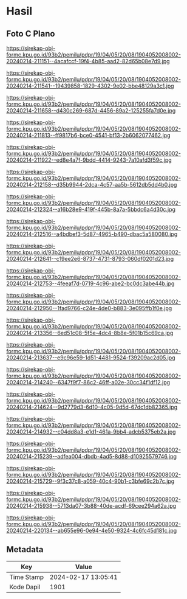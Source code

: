 # Hasil

## Foto C Plano

https://sirekap-obj-formc.kpu.go.id/93b2/pemilu/pdpr/19/04/05/20/08/1904052008002-20240214-211151--4acafccf-19f4-4b85-aad2-82d65b08e7d9.jpg

https://sirekap-obj-formc.kpu.go.id/93b2/pemilu/pdpr/19/04/05/20/08/1904052008002-20240214-211541--19439858-1829-4302-9e02-bbe48129a3c1.jpg

https://sirekap-obj-formc.kpu.go.id/93b2/pemilu/pdpr/19/04/05/20/08/1904052008002-20240214-211658--d430c269-687d-4456-89a2-125255fa7d0e.jpg

https://sirekap-obj-formc.kpu.go.id/93b2/pemilu/pdpr/19/04/05/20/08/1904052008002-20240214-211813--ff9817b6-bce0-4541-bf13-2b6062077462.jpg

https://sirekap-obj-formc.kpu.go.id/93b2/pemilu/pdpr/19/04/05/20/08/1904052008002-20240214-211922--ed8e4a7f-9bdd-4414-9243-7a10afd3f59c.jpg

https://sirekap-obj-formc.kpu.go.id/93b2/pemilu/pdpr/19/04/05/20/08/1904052008002-20240214-212158--d35b9944-2dca-4c57-aa5b-5612db5dd4b0.jpg

https://sirekap-obj-formc.kpu.go.id/93b2/pemilu/pdpr/19/04/05/20/08/1904052008002-20240214-212324--a16b28e9-419f-445b-8a7a-5bbdc6a4d30c.jpg

https://sirekap-obj-formc.kpu.go.id/93b2/pemilu/pdpr/19/04/05/20/08/1904052008002-20240214-212516--a4bdbef3-5d87-4965-b490-dbac5a580080.jpg

https://sirekap-obj-formc.kpu.go.id/93b2/pemilu/pdpr/19/04/05/20/08/1904052008002-20240214-212641--c19ee2e6-8737-4731-8793-060df0201d23.jpg

https://sirekap-obj-formc.kpu.go.id/93b2/pemilu/pdpr/19/04/05/20/08/1904052008002-20240214-212753--4feeaf7d-0719-4c96-abe2-bc0dc3abe44b.jpg

https://sirekap-obj-formc.kpu.go.id/93b2/pemilu/pdpr/19/04/05/20/08/1904052008002-20240214-212950--1fad9766-c24e-4de0-b883-3e095ffb1f0e.jpg

https://sirekap-obj-formc.kpu.go.id/93b2/pemilu/pdpr/19/04/05/20/08/1904052008002-20240214-213356--6ed51c08-5f5e-4dc4-8b8e-5f01b15c69ca.jpg

https://sirekap-obj-formc.kpu.go.id/93b2/pemilu/pdpr/19/04/05/20/08/1904052008002-20240214-213637--e9c96e59-1d51-4481-9524-f39209ac2d05.jpg

https://sirekap-obj-formc.kpu.go.id/93b2/pemilu/pdpr/19/04/05/20/08/1904052008002-20240214-214240--6347f9f7-86c2-46ff-a02e-30cc34f1df12.jpg

https://sirekap-obj-formc.kpu.go.id/93b2/pemilu/pdpr/19/04/05/20/08/1904052008002-20240214-214624--9d2779d3-6d10-4c05-9d5d-67dc1db82365.jpg

https://sirekap-obj-formc.kpu.go.id/93b2/pemilu/pdpr/19/04/05/20/08/1904052008002-20240214-214932--c04dd8a3-e1d1-461a-9bb4-adcb5375eb2a.jpg

https://sirekap-obj-formc.kpu.go.id/93b2/pemilu/pdpr/19/04/05/20/08/1904052008002-20240214-215239--adfea004-dbdb-4ad5-8d88-d10925579746.jpg

https://sirekap-obj-formc.kpu.go.id/93b2/pemilu/pdpr/19/04/05/20/08/1904052008002-20240214-215729--9f3c37c8-a059-40c4-90b1-c3bfe69c2b7c.jpg

https://sirekap-obj-formc.kpu.go.id/93b2/pemilu/pdpr/19/04/05/20/08/1904052008002-20240214-215938--5713da07-3b88-40de-acdf-69cee294a62a.jpg

https://sirekap-obj-formc.kpu.go.id/93b2/pemilu/pdpr/19/04/05/20/08/1904052008002-20240214-220134--ab655e96-0e94-4e50-9324-4c6fc45d181c.jpg


## Metadata

| Key        | Value               |
| ---------- | ------------------- |
| Time Stamp | 2024-02-17 13:05:41 |
| Kode Dapil | 1901                |




